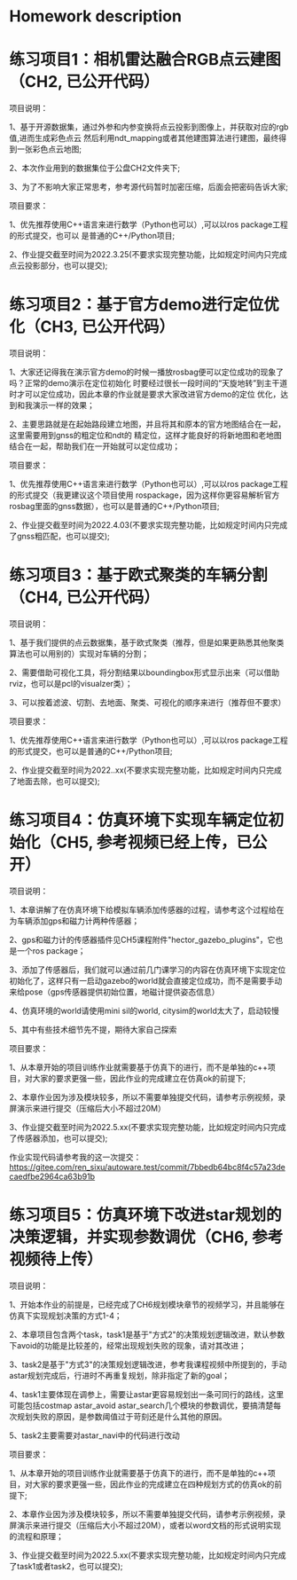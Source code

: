 # Homework description
# 练习项目1：相机雷达融合RGB点云建图（CH2, 已公开代码）
项目说明：

1、基于开源数据集，通过外参和内参变换将点云投影到图像上，并获取对应的rgb值,进而生成彩色点云
然后利用ndt_mapping或者其他建图算法进行建图，最终得到一张彩色点云地图;

2、本次作业用到的数据集位于公盘CH2文件夹下;

3、为了不影响大家正常思考，参考源代码暂时加密压缩，后面会把密码告诉大家;

项目要求：

1、优先推荐使用C++语言来进行数学（Python也可以）,可以以ros package工程的形式提交，也可以
是普通的C++/Python项目;

2、作业提交截至时间为2022.3.25(不要求实现完整功能，比如规定时间内只完成点云投影部分，也可以提交);

# 练习项目2：基于官方demo进行定位优化（CH3, 已公开代码）
项目说明：

1、大家还记得我在演示官方demo的时候一播放rosbag便可以定位成功的现象了吗？正常的demo演示在定位初始化
时要经过很长一段时间的“天旋地转”到主干道时才可以定位成功，因此本章的作业就是要求大家改进官方demo的定位
优化，达到和我演示一样的效果；

2、主要思路就是在起始路段建立地图，并且将其和原本的官方地图结合在一起，这里需要用到gnss的粗定位和ndt的
精定位，这样才能良好的将新地图和老地图结合在一起，帮助我们在一开始就可以定位成功；

项目要求：

1、优先推荐使用C++语言来进行数学（Python也可以）,可以以ros package工程的形式提交（我更建议这个项目使用
rospackage，因为这样你更容易解析官方rosbag里面的gnss数据），也可以是普通的C++/Python项目;

2、作业提交截至时间为2022.4.03(不要求实现完整功能，比如规定时间内只完成了gnss粗匹配，也可以提交);

# 练习项目3：基于欧式聚类的车辆分割（CH4, 已公开代码）
项目说明：

1、基于我们提供的点云数据集，基于欧式聚类（推荐，但是如果更熟悉其他聚类算法也可以用别的）实现对车辆的分割；

2、需要借助可视化工具，将分割结果以boundingbox形式显示出来（可以借助rviz，也可以是pcl的visualzer类）；

3、可以按着滤波、切割、去地面、聚类、可视化的顺序来进行（推荐但不要求）

项目要求：

1、优先推荐使用C++语言来进行数学（Python也可以）,可以以ros package工程的形式提交，也可以是普通的C++/Python项目;

2、作业提交截至时间为2022..xx(不要求实现完整功能，比如规定时间内只完成了地面去除，也可以提交);

# 练习项目4：仿真环境下实现车辆定位初始化（CH5, 参考视频已经上传，已公开）
项目说明：

1、本章讲解了在仿真环境下给模拟车辆添加传感器的过程，请参考这个过程给在为车辆添加gps和磁力计两种传感器；

2、gps和磁力计的传感器插件见CH5课程附件"hector_gazebo_plugins"，它也是一个ros package；

3、添加了传感器后，我们就可以通过前几门课学习的内容在仿真环境下实现定位初始化了，这样只有一启动gazebo的world就会直接定位成功，而不是需要手动来给pose（gps传感器提供初始位置，地磁计提供姿态信息）

4、仿真环境的world请使用mini sil的world, citysim的world太大了，启动较慢

5、其中有些技术细节先不提，期待大家自己探索

项目要求：

1、从本章开始的项目训练作业就需要基于仿真下的进行，而不是单独的c++项目，对大家的要求更强一些，因此作业的完成建立在仿真ok的前提下;

2、本章作业因为涉及模块较多，所以不需要单独提交代码，请参考示例视频，录屏演示来进行提交（压缩后大小不超过20M）

3、作业提交截至时间为2022.5.xx(不要求实现完整功能，比如规定时间内只完成了传感器添加，也可以提交);

作业实现代码请参考我的这一次提交：https://gitee.com/ren_sixu/autoware.test/commit/7bbedb64bc8f4c57a23decaedfbe2964ca63b91b

# 练习项目5：仿真环境下改进star规划的决策逻辑，并实现参数调优（CH6, 参考视频待上传）
项目说明：

1、开始本作业的前提是，已经完成了CH6规划模块章节的视频学习，并且能够在仿真下实现规划决策的方式1-4；

2、本章项目包含两个task，task1是基于"方式2"的决策规划逻辑改进，默认参数下avoid的功能是比较差的，经常出现规划失败的现象，请对其改进；

3、task2是基于"方式3"的决策规划逻辑改进，参考我课程视频中所提到的，手动astar规划完成后，行进时不再重复规划，除非指定了新的goal；

4、task1主要体现在调参上，需要让astar更容易规划出一条可同行的路线，这里可能包括costmap astar_avoid astar_search几个模块的参数调优，要搞清楚每次规划失败的原因，是参数阈值过于苛刻还是什么其他的原因。

5、task2主要需要对astar_navi中的代码进行改动

项目要求：

1、从本章开始的项目训练作业就需要基于仿真下的进行，而不是单独的c++项目，对大家的要求更强一些，因此作业的完成建立在四种规划方式的仿真ok的前提下;

2、本章作业因为涉及模块较多，所以不需要单独提交代码，请参考示例视频，录屏演示来进行提交（压缩后大小不超过20M），或者以word文档的形式说明实现的流程和原理；

3、作业提交截至时间为2022.5.xx(不要求实现完整功能，比如规定时间内只完成了task1或者task2，也可以提交);

